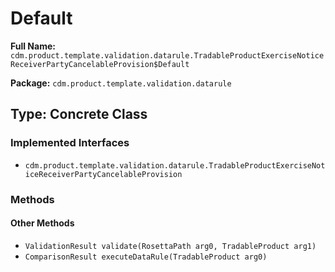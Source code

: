 # Default

**Full Name:** `cdm.product.template.validation.datarule.TradableProductExerciseNoticeReceiverPartyCancelableProvision$Default`

**Package:** `cdm.product.template.validation.datarule`

## Type: Concrete Class

### Implemented Interfaces

- `cdm.product.template.validation.datarule.TradableProductExerciseNoticeReceiverPartyCancelableProvision`

### Methods

#### Other Methods

- `ValidationResult validate(RosettaPath arg0, TradableProduct arg1)`
- `ComparisonResult executeDataRule(TradableProduct arg0)`

